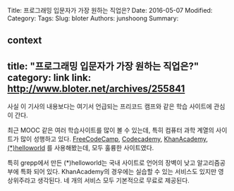 Title: 프로그래밍 입문자가 가장 원하는 직업은?
Date: 2016-05-07
Modified:
Category:
Tags:
Slug: bloter
Authors: junshoong
Summary:


context
---
title: "프로그래밍 입문자가 가장 원하는 직업은?"
category: link
link: http://www.bloter.net/archives/255841
---

사실 이 기사의 내용보다는 여기서 언급되는 프리코드 캠프와 같은 학습 사이트에 관심이 간다.

최근 MOOC 같은 여러 학습사이트를 많이 볼 수 있는데, 특히 컴퓨터 과학 계열의 사이트가 많이 성행하고 있다. [FreeCodeCamp](https://www.freecodecamp.com/), [Codecademy](https://www.codecademy.com/), [KhanAcademy](https://www.khanacademy.org/), [(\*)helloworld](http://tryhelloworld.co.kr/) 를 사용해봤는데, 모두 훌륭한 사이트였다.

특히 grepp에서 만든 (\*)helloworld는 국내 사이트로 언어의 장벽이 낮고 알고리즘공부에 특화 되어 있다. KhanAcademy의 경우에는 실습할 수 있는 서비스도 있지만 영상위주라고 생각된다. 네 개의 서비스 모두 기본적으로 무료로 제공된다.
